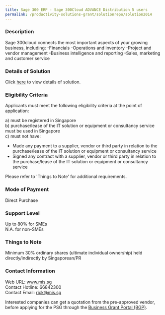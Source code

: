 ```yaml
---
title: Sage 300 ERP - Sage 300Cloud ADVANCE Distribution 5 users
permalink: /productivity-solutions-grant/solutionrepo/solution2014
---
```


### Description

Sage 300cloud connects the most
important aspects of your growing business, including:
-Financials
-Operations and inventory
-Project and vendor management
-Business intelligence and reporting
-Sales, marketing and customer service

### Details of Solution

Click <a href='https://www.gobusiness.gov.sg/images/psg/20200604_Sage 300 ERP_Desensitised_Annex_3__Part_2.pdf' target='_blank' rel='noopener'>here</a> to view details of solution.

### Eligibility Criteria

Applicants must meet the following eligibility criteria at the point of application:

a) must be registered in Singapore <br>
b) purchase/lease of the IT solution or equipment or consultancy service must be used in Singapore <br>
c) must not have:
- Made any payment to a supplier, vendor or third party in relation to the purchase/lease of the IT solution or equipment or consultancy service
- Signed any contract with a supplier, vendor or third party in relation to the purchase/lease of the IT solution or equipment or consultancy service

Please refer to 'Things to Note' for additional requirements.

### Mode of Payment
Direct Purchase

### Support Level
Up to 80% for SMEs <br>
N.A. for non-SMEs

### Things to Note
Minimum 30% ordinary shares (ultimate individual ownership) held directly/indirectly by Singaporean/PR

### Contact Information
Web URL: www.mis.sg <br>Contact Hotline: 66842300 <br>Contact Email: rick@mis.sg <br>

Interested companies can get a quotation from the pre-approved vendor, before applying for the PSG through the <a target='_blank' rel='noopener' href='https://www.businessgrants.gov.sg/'>Business Grant Portal (BGP)</a>.
